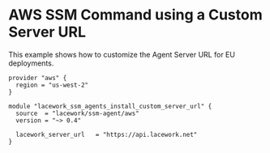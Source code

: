 # AWS SSM Command using a Custom Server URL

This example shows how to customize the Agent Server URL for
EU deployments.

```hcl
provider "aws" {
  region = "us-west-2"
}

module "lacework_ssm_agents_install_custom_server_url" {
  source  = "lacework/ssm-agent/aws"
  version = "~> 0.4"

  lacework_server_url   = "https://api.lacework.net"
}
```
